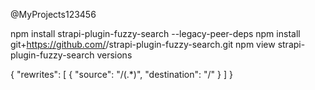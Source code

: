 @MyProjects123456

npm install strapi-plugin-fuzzy-search --legacy-peer-deps
npm install git+https://github.com/<your-username>/strapi-plugin-fuzzy-search.git
npm view strapi-plugin-fuzzy-search versions



{
    "rewrites": [
        {
            "source": "/(.*)",
            "destination": "/"
        }
    ]
}